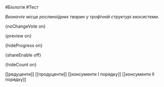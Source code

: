 #Біологія #Тест

*Визначте місце рослиноїдних тварин у трофічній структурі екосистеми.*

{noChangeVote on}

{preview on}

{hideProgress on}

{shareEnable off}

{hideCount on}

[[редуценти]]
[[продуценти]]
[[консументи І порядку]]
[[консументи II порядку]]
